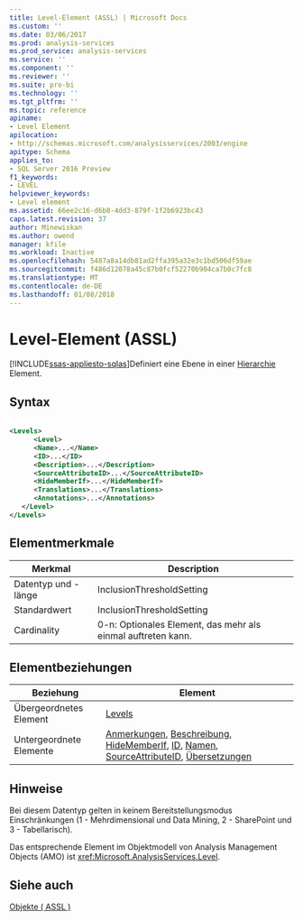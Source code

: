 ```yaml
---
title: Level-Element (ASSL) | Microsoft Docs
ms.custom: ''
ms.date: 03/06/2017
ms.prod: analysis-services
ms.prod_service: analysis-services
ms.service: ''
ms.component: ''
ms.reviewer: ''
ms.suite: pro-bi
ms.technology: ''
ms.tgt_pltfrm: ''
ms.topic: reference
apiname:
- Level Element
apilocation:
- http://schemas.microsoft.com/analysisservices/2003/engine
apitype: Schema
applies_to:
- SQL Server 2016 Preview
f1_keywords:
- LEVEL
helpviewer_keywords:
- Level element
ms.assetid: 66ee2c16-d6b8-4dd3-879f-1f2b6923bc43
caps.latest.revision: 37
author: Minewiskan
ms.author: owend
manager: kfile
ms.workload: Inactive
ms.openlocfilehash: 5487a8a14db81ad2ffa395a32e3c1bd506df59ae
ms.sourcegitcommit: f486d12078a45c87b0fcf52270b904ca7b0c7fc8
ms.translationtype: MT
ms.contentlocale: de-DE
ms.lasthandoff: 01/08/2018
---
```

# <a name="level-element-assl"></a>Level-Element (ASSL)
[!INCLUDE[ssas-appliesto-sqlas](../../../includes/ssas-appliesto-sqlas.md)]Definiert eine Ebene in einer [Hierarchie](../../../analysis-services/scripting/objects/hierarchy-element-assl.md) Element.  
  
## <a name="syntax"></a>Syntax  
  
```xml  
  
<Levels>  
      <Level>  
      <Name>...</Name>  
      <ID>...</ID>  
      <Description>...</Description>  
      <SourceAttributeID>...</SourceAttributeID>  
      <HideMemberIf>...</HideMemberIf>  
      <Translations>...</Translations>  
      <Annotations>...</Annotations>  
   </Level>  
</Levels>  
```  
  
## <a name="element-characteristics"></a>Elementmerkmale  
  
|Merkmal|Description|  
|--------------------|-----------------|  
|Datentyp und -länge|InclusionThresholdSetting|  
|Standardwert|InclusionThresholdSetting|  
|Cardinality|0-n: Optionales Element, das mehr als einmal auftreten kann.|  
  
## <a name="element-relationships"></a>Elementbeziehungen  
  
|Beziehung|Element|  
|------------------|-------------|  
|Übergeordnetes Element|[Levels](../../../analysis-services/scripting/collections/levels-element-assl.md)|  
|Untergeordnete Elemente|[Anmerkungen](../../../analysis-services/scripting/collections/annotations-element-assl.md), [Beschreibung](../../../analysis-services/scripting/properties/description-element-assl.md), [HideMemberIf](../../../analysis-services/scripting/properties/hidememberif-element-assl.md), [ID](../../../analysis-services/scripting/properties/id-element-assl.md), [Namen](../../../analysis-services/scripting/properties/name-element-assl.md), [SourceAttributeID](../../../analysis-services/scripting/properties/sourceattributeid-element-assl.md), [Übersetzungen](../../../analysis-services/scripting/collections/translations-element-assl.md)|  
  
## <a name="remarks"></a>Hinweise  
 Bei diesem Datentyp gelten in keinem Bereitstellungsmodus Einschränkungen (1 - Mehrdimensional und Data Mining, 2 - SharePoint und 3 - Tabellarisch).  
  
 Das entsprechende Element im Objektmodell von Analysis Management Objects (AMO) ist <xref:Microsoft.AnalysisServices.Level>.  
  
## <a name="see-also"></a>Siehe auch  
 [Objekte &#40; ASSL &#41;](../../../analysis-services/scripting/objects/objects-assl.md)  
  
  
